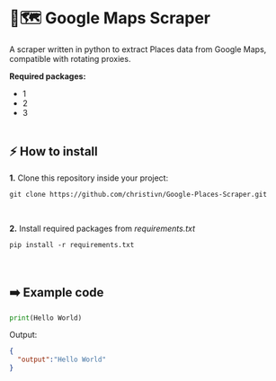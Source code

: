 # 🤖🗺️ Google Maps Scraper

A scraper written in python to extract Places data from Google Maps, compatible with rotating proxies. 

**Required packages:**
- 1
- 2
- 3
<br><br>

## ⚡ How to install
**1.** Clone this repository inside your project:

``git clone https://github.com/christivn/Google-Places-Scraper.git``

<br>

**2.** Install required packages from *requirements.txt*

``pip install -r requirements.txt``
<br><br><br>

## ➡️ Example code
``` python
print(Hello World)
```

Output:
``` json
{
  "output":"Hello World"
}
```
